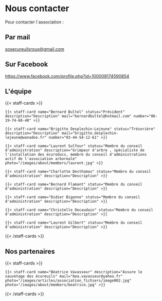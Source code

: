 # Nous contacter

Pour contacter l´association :

## Par mail

sosecureuilsroux@gmail.com

## Sur Facebook

https://www.facebook.com/profile.php?id=100008174590854

## L'équipe

{{< staff-cards >}}

    {{< staff-card name="Bernard Bultel" status="Président" description="Description" mail="bernardbultel@hotmail.com" number="06-19-74-68-40" >}}

    {{< staff-card name="Brigitte Desplechin-Lejeune" status="Trésorière" description="Description" mail="brigitte.desplechin-lejeune@wanadoo.fr" number="03-44-54-12-61" >}}

    {{< staff-card name="Laurent Sulfour" status="Membre du conseil d'administration" description="Grimpeur d'arbre , spécialiste de l'installation des écuroducs, membre du conseil d'administrations actif de l'association arboreale" photo="/images/about/members/laurent.jpg" >}}

    {{< staff-card name="Charlotte Desthomas" status="Membre du conseil d'administration" description="Description" >}}

    {{< staff-card name="Bernard Flamant" status="Membre du conseil d'administration" description="Description" >}}

    {{< staff-card name="Didier Bigonne" status="Membre du conseil d'administration" description="Description" >}}

    {{< staff-card name="Christelle Decaudain" status="Membre du conseil d'administration" description="Description" >}}

    {{< staff-card name="Laurent Gilbert" status="Membre du conseil d'administration" description="Description" >}}

{{< /staff-cards >}}

## Nos partenaires

{{< staff-cards >}}

    {{< staff-card name="Béatrice Vavasseur" description="Assure le sauvetage des écureuils" mail="bea.vavasseur@yahoo.fr" photo="/images/articles/association_fichiers/image002.jpg" photo="/images/about/members/beatrice.jpg" >}}

{{< /staff-cards >}}